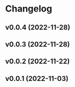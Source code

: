 # Changelog

<!--next-version-placeholder-->

## v0.0.4 (2022-11-28)


## v0.0.3 (2022-11-28)


## v0.0.2 (2022-11-22)


## v0.0.1 (2022-11-03)

